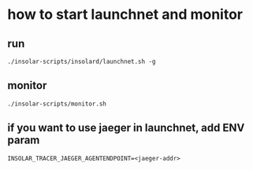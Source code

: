 # how to start launchnet and monitor

## run

    ./insolar-scripts/insolard/launchnet.sh -g

## monitor

    ./insolar-scripts/monitor.sh

## if you want to use jaeger in launchnet, add ENV param

	INSOLAR_TRACER_JAEGER_AGENTENDPOINT=<jaeger-addr>
